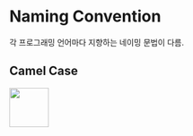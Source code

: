 # Naming Convention
각 프로그래밍 언어마다 지향하는 네이밍 문법이 다름.
    
## Camel Case
<img width="70" src="https://mblogthumb-phinf.pstatic.net/20150831_100/ege1001_1440958523266YnPGz_PNG/368px-CamelCase.svg.png?type=w2">
